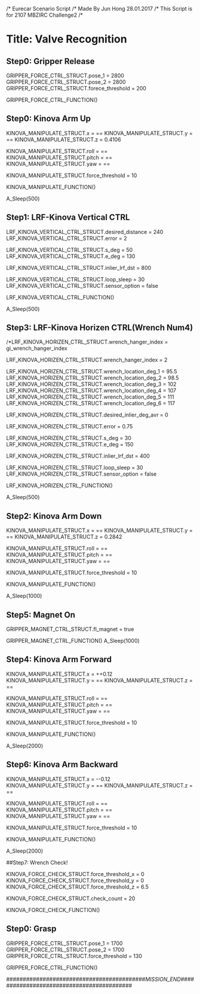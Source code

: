 /* Eurecar Scenario Script 
/* Made By Jun Hong 28.01.2017
/* This Script is for 2107 MBZIRC Challenge2
/*

# Title: Valve Recognition

## Step0: Gripper Release

GRIPPER_FORCE_CTRL_STRUCT.pose_1 = 2800
GRIPPER_FORCE_CTRL_STRUCT.pose_2 = 2800
GRIPPER_FORCE_CTRL_STRUCT.forece_threshold = 200

GRIPPER_FORCE_CTRL_FUNCTION()

## Step0: Kinova Arm Up

KINOVA_MANIPULATE_STRUCT.x = ==
KINOVA_MANIPULATE_STRUCT.y = ==
KINOVA_MANIPULATE_STRUCT.z = 0.4106

KINOVA_MANIPULATE_STRUCT.roll = ==
KINOVA_MANIPULATE_STRUCT.pitch = ==
KINOVA_MANIPULATE_STRUCT.yaw = ==

KINOVA_MANIPULATE_STRUCT.force_threshold = 10

KINOVA_MANIPULATE_FUNCTION()

A_Sleep(500)
## Step1: LRF-Kinova Vertical CTRL

LRF_KINOVA_VERTICAL_CTRL_STRUCT.desired_distance = 240
LRF_KINOVA_VERTICAL_CTRL_STRUCT.error = 2

LRF_KINOVA_VERTICAL_CTRL_STRUCT.s_deg = 50
LRF_KINOVA_VERTICAL_CTRL_STRUCT.e_deg = 130

LRF_KINOVA_VERTICAL_CTRL_STRUCT.inlier_lrf_dst = 800

LRF_KINOVA_VERTICAL_CTRL_STRUCT.loop_sleep = 30
LRF_KINOVA_VERTICAL_CTRL_STRUCT.sensor_option = false

LRF_KINOVA_VERTICAL_CTRL_FUNCTION()

A_Sleep(500)

## Step3: LRF-Kinova Horizen CTRL(Wrench Num4)
/*LRF_KINOVA_HORIZEN_CTRL_STRUCT.wrench_hanger_index = gi_wrench_hanger_index

LRF_KINOVA_HORIZEN_CTRL_STRUCT.wrench_hanger_index = 2

LRF_KINOVA_HORIZEN_CTRL_STRUCT.wrench_location_deg_1 = 95.5
LRF_KINOVA_HORIZEN_CTRL_STRUCT.wrench_location_deg_2 = 98.5
LRF_KINOVA_HORIZEN_CTRL_STRUCT.wrench_location_deg_3 = 102
LRF_KINOVA_HORIZEN_CTRL_STRUCT.wrench_location_deg_4 = 107
LRF_KINOVA_HORIZEN_CTRL_STRUCT.wrench_location_deg_5 = 111
LRF_KINOVA_HORIZEN_CTRL_STRUCT.wrench_location_deg_6 = 117

LRF_KINOVA_HORIZEN_CTRL_STRUCT.desired_inlier_deg_avr = 0

LRF_KINOVA_HORIZEN_CTRL_STRUCT.error = 0.75

LRF_KINOVA_HORIZEN_CTRL_STRUCT.s_deg = 30
LRF_KINOVA_HORIZEN_CTRL_STRUCT.e_deg = 150

LRF_KINOVA_HORIZEN_CTRL_STRUCT.inlier_lrf_dst = 400

LRF_KINOVA_HORIZEN_CTRL_STRUCT.loop_sleep = 30
LRF_KINOVA_HORIZEN_CTRL_STRUCT.sensor_option = false

LRF_KINOVA_HORIZEN_CTRL_FUNCTION()

A_Sleep(500)

## Step2: Kinova Arm Down 

KINOVA_MANIPULATE_STRUCT.x = ==
KINOVA_MANIPULATE_STRUCT.y = ==
KINOVA_MANIPULATE_STRUCT.z = 0.2842

KINOVA_MANIPULATE_STRUCT.roll = ==
KINOVA_MANIPULATE_STRUCT.pitch = ==
KINOVA_MANIPULATE_STRUCT.yaw = ==

KINOVA_MANIPULATE_STRUCT.force_threshold = 10

KINOVA_MANIPULATE_FUNCTION()

A_Sleep(1000)

## Step5: Magnet On

GRIPPER_MAGNET_CTRL_STRUCT.fl_magnet = true

GRIPPER_MAGNET_CTRL_FUNCTION()
A_Sleep(1000)

## Step4: Kinova Arm Forward

KINOVA_MANIPULATE_STRUCT.x = ++0.12
KINOVA_MANIPULATE_STRUCT.y = ==
KINOVA_MANIPULATE_STRUCT.z = ==

KINOVA_MANIPULATE_STRUCT.roll = ==
KINOVA_MANIPULATE_STRUCT.pitch = ==
KINOVA_MANIPULATE_STRUCT.yaw = ==

KINOVA_MANIPULATE_STRUCT.force_threshold = 10

KINOVA_MANIPULATE_FUNCTION()

A_Sleep(2000)


## Step6: Kinova Arm Backward

KINOVA_MANIPULATE_STRUCT.x = --0.12
KINOVA_MANIPULATE_STRUCT.y = ==
KINOVA_MANIPULATE_STRUCT.z = ==

KINOVA_MANIPULATE_STRUCT.roll = ==
KINOVA_MANIPULATE_STRUCT.pitch = ==
KINOVA_MANIPULATE_STRUCT.yaw = ==

KINOVA_MANIPULATE_STRUCT.force_threshold = 10

KINOVA_MANIPULATE_FUNCTION()

A_Sleep(2000)

##Step7: Wrench Check!

KINOVA_FORCE_CHECK_STRUCT.force_threshold_x = 0
KINOVA_FORCE_CHECK_STRUCT.force_threshold_y = 0
KINOVA_FORCE_CHECK_STRUCT.force_threshold_z = 6.5

KINOVA_FORCE_CHECK_STRUCT.check_count = 20

KINOVA_FORCE_CHECK_FUNCTION()

## Step0: Grasp

GRIPPER_FORCE_CTRL_STRUCT.pose_1 = 1700
GRIPPER_FORCE_CTRL_STRUCT.pose_2 = 1700
GRIPPER_FORCE_CTRL_STRUCT.force_threshold = 130

GRIPPER_FORCE_CTRL_FUNCTION()

##########################################_MISSION_END_##########################################
